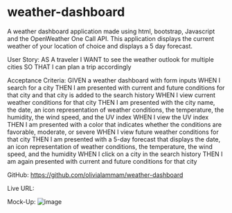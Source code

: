 # weather-dashboard

A weather dashboard application made using html, bootstrap, Javascript and the OpenWeather One Call API.
This application displays the current weather of your location of choice and displays a 5 day forecast.



User Story:
AS A traveler
I WANT to see the weather outlook for multiple cities
SO THAT I can plan a trip accordingly



Acceptance Criteria:
GIVEN a weather dashboard with form inputs
WHEN I search for a city
THEN I am presented with current and future conditions for that city and that city is added to the search history
WHEN I view current weather conditions for that city
THEN I am presented with the city name, the date, an icon representation of weather conditions, the temperature, the humidity, the wind speed, and the UV index
WHEN I view the UV index
THEN I am presented with a color that indicates whether the conditions are favorable, moderate, or severe
WHEN I view future weather conditions for that city
THEN I am presented with a 5-day forecast that displays the date, an icon representation of weather conditions, the temperature, the wind speed, and the humidity
WHEN I click on a city in the search history
THEN I am again presented with current and future conditions for that city

GitHub: https://github.com/olivialammam/weather-dashboard


Live URL:


Mock-Up:
![image](https://user-images.githubusercontent.com/95842420/163661837-6850456c-18c7-4e45-a506-9c4169d97b47.png)
